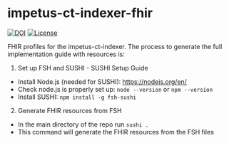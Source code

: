 # impetus-ct-indexer-fhir

[![DOI](https://zenodo.org/badge/754116980.svg)](https://zenodo.org/doi/10.5281/zenodo.10779321)
[![License](https://img.shields.io/badge/license-Apache--2.0-blue)](https://github.com/IMIS-MIKI/impetus-ct-indexer/blob/main/LICENSE)


FHIR profiles for the impetus-ct-indexer. The process to generate the full implementation guide with resources is:

1. Set up FSH and SUSHI - SUSHI Setup Guide
- Install Node.js (needed for SUSHI): https://nodejs.org/en/
- Check node.js is properly set up: `node --version` or `npm --version`
- Install SUSHI: `npm install -g fsh-sushi`
2. Generate FHIR resources from FSH
- In the main directory of the repo run `sushi .`
- This command will generate the FHIR resources from the FSH files
